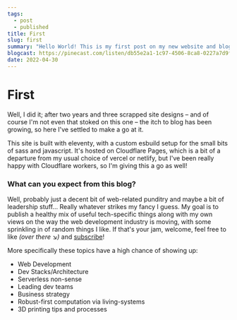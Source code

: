 ```yaml
---
tags: 
  - post
  - published
title: First
slug: first
summary: "Hello World! This is my first post on my new website and blog. Like and subscribe folks!"
blogcast: https://pinecast.com/listen/db55e2a1-1c97-4506-8ca8-0227a7d9f6a7.mp3
date: 2022-04-30
---
```



# First

Well, I did it; after two years and three scrapped site designs – and of course I'm not even that stoked on this one – the itch to blog has been growing, so here I've settled to make a go at it.

This site is built with eleventy, with a custom esbuild setup for the small bits of sass and javascript. It's hosted on Cloudflare Pages, which is a bit of a departure from my usual choice of vercel or netlify, but I've been really happy with Cloudflare workers, so I'm giving this a go as well!

### What can you expect from this blog?

Well, probably just a decent bit of web-related punditry and maybe a bit of leadership stuff... Really whatever strikes my fancy I guess. My goal is to publish a healthy mix of useful tech-specific things along with my own views on the way the web development industry is moving, with some sprinkling in of random things I like. If that's your jam, welcome, feel free to like *(over there &searr;)* and [subscribe](/feed.xml)!

More specifically these topics have a high chance of showing up:

- Web Development
- Dev Stacks/Architecture
- Serverless non-sense
- Leading dev teams
- Business strategy
- Robust-first computation via living-systems
- 3D printing tips and processes